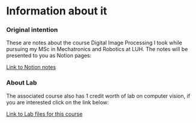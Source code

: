 # Information about it
### Original intention
These are notes about the course Digital Image Processing I took while pursuing my MSc in Mechatronics and Robotics at LUH.
The notes will be presented to you as Notion pages:

[Link to Notion notes](https://www.notion.so/Digitale-Bildverarbeitung-a320600ce5584dbb8843030944df1cea?pvs=4)

### About Lab
The associated course also has 1 credit worth of lab on computer vision, if you are interested click on the link below:

[Link to Lab files for this course](https://github.com/GithubSherlock/Experiments_in_LUH/tree/main/Digital%20Image%20Processing)
